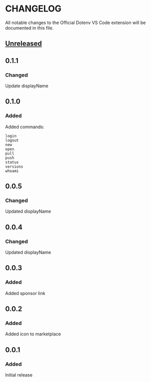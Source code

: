 # CHANGELOG

All notable changes to the Official Dotenv VS Code extension will be documented in this file.

## [Unreleased](https://github.com/dotenv-org/dotenv-vscode/compare/v0.1.1...master)

## 0.1.1

### Changed

Update displayName

## 0.1.0

### Added

Added commands:

```
login
logout
new
open
pull
push
status
versions
whoami
```

## 0.0.5

### Changed

Updated displayName

## 0.0.4

### Changed

Updated displayName

## 0.0.3

### Added

Added sponsor link

## 0.0.2

### Added

Added icon to marketplace

## 0.0.1

### Added

Initial release
